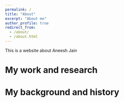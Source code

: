 ```yaml
---
permalink: /
title: "About"
excerpt: "About me"
author_profile: true
redirect_from: 
  - /about/
  - /about.html
---
```


This is a website about Aneesh Jain

My work and research
======


My background and history
======


